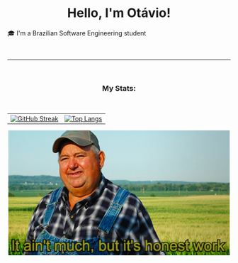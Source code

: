 <h1 align="center">Hello, I'm Otávio!</h1>

<p>🎓 I'm a Brazilian Software Engineering student</p>

<br>

<hr>

<br>
<h3 align="center">My Stats:</h3>
<br>

<!-- (dentro de <table>) style="border-spacing:50px; border-color:#0d1117; border-style:hidden" -->

<table>
  <tr>
    <td>
      <a href="https://git.io/streak-stats">
        <img src="https://streak-stats.demolab.com/?user=OkeLDF&theme=radical" alt="GitHub Streak" />
      </a>
    </td>
    <td>
      <a href="https://github.com/anuraghazra/github-readme-stats">
        <img src="https://github-readme-stats.vercel.app/api/top-langs/?username=OkeLDF&theme=radical&layout=donut" alt="Top Langs" />
      </a>
    </td>
  </tr>
</table>

<div align="center">
  <td><img width="500" src="honest_work.jpg" alt="it ain't much, but it's honest work"></td>
</div>
